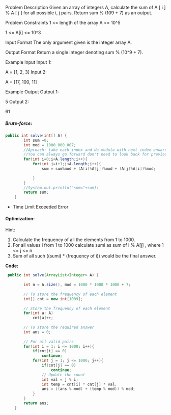 
Problem Description
Given an array of integers A, calculate the sum of A [ i ] % A [ j ] for all possible i, j pairs. Return sum % (109 + 7) as an output.



Problem Constraints
1 <= length of the array A <= 10^5

1 <= A[i] <= 10^3



Input Format
The only argument given is the integer array A.



Output Format
Return a single integer denoting sum % (10^9 + 7).



Example Input
Input 1:

A = [1, 2, 3]
Input 2:

A = [17, 100, 11]


Example Output
Output 1:

5
Output 2:

61

##### Brute-force:
````java
public int solve(int[] A) {
        int sum =0;
        int mod = 1000_000_007;
        //Aproach: take each index and do modulo with next index onwards in both ways at a time (a%b)+(b%a)
        //You can always go forward don't need to look back for previous indexes it is already calculated
        for(int i=0;i<A.length;i++){
            for(int j=i+1;j<A.length;j++){
                sum = sum%mod + (A[i]%A[j])%mod + (A[j]%A[i])%mod;
                
            }
        }
        //System.out.println("sum="+sum);
        return sum;
    }
````
- Time Limit Exceeded Error

#### Optimization:

Hint:
1. Calculate the frequency of all the elements from 1 to 1000.
2. For all values i from 1 to 1000 calculate sumi as sum of i % A[j] , where 1 <= j <= n
3. Sum of all such ((sumi) * (frequency of i)) would be the final answer.

__Code:__
``````java
 public int solve(ArrayList<Integer> A) {
        
        int n = A.size(), mod = 1000 * 1000 * 1000 + 7;
        
        // To store the frequency of each element
        int[] cnt = new int[1009];
        
        // Store the frequency of each element
        for(int a: A)    
            cnt[a]++;
            
        // To store the required answer
        int ans = 0;
        
        // For all valid pairs
        for(int i = 1; i <= 1000; i++){
            if(cnt[i] == 0)    
                continue;
            for(int j = 1; j <= 1000; j++){
                if(cnt[j] == 0)    
                    continue;
                // Update the count
                int val = j % i;
                int temp = cnt[i] * cnt[j] * val;
                ans = ((ans % mod) + (temp % mod)) % mod;
            }
        }
        return ans;
    }
``````
